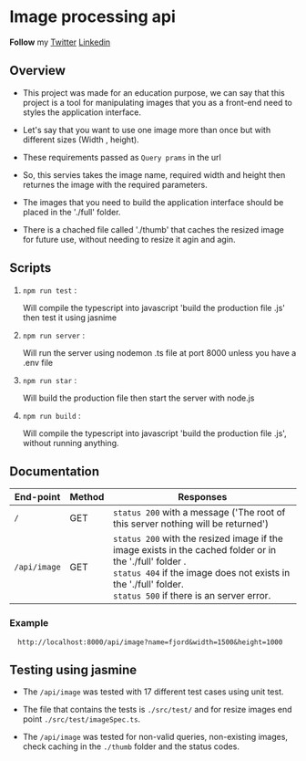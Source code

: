 # Image processing api 

__Follow__ my [Twitter](https://twitter.com/ahmedzain503)         [Linkedin](https://www.linkedin.com/in/ahmedmohamedzein/)


## Overview
 
- This project was made for an education purpose, we can say that this project is a tool for manipulating images that you as a front-end need to styles the   application   interface.

- Let's say that you want to use one image more than once but with different sizes (Width , height).

- These requirements passed as `Query prams` in the url

- So, this servies takes the image name, required width and height then returnes the image with the required parameters.

- The images that you need to build the application interface should be placed in the './full' folder.

- There is a chached file called './thumb' that caches the resized image for future use, without needing to resize it agin and agin.

## Scripts

 1.  `npm run test` : 

        Will compile the typescript into javascript 'build the production file .js' then test it using jasnime    

  2. `npm run server` :   

        Will run the server using nodemon .ts file at port 8000 unless you have a .env file 
         
  3. `npm run star`  :
  
        Will build the production file then start the server with node.js
   
  4. `npm run build` :
        
        Will compile the typescript into javascript 'build the production file .js', without running anything.
      
         
         
##  Documentation
 

| End-point                     | Method        | Responses   
| ----------------------------- | ------------- | --------    |
| `/`                           | GET           | `status 200` with a message ('The root of this server nothing will be returned')|
| `/api/image`                  | GET           | `status 200` with the resized image if the image exists in the cached folder or in the './full' folder . <br /> `status 404` if the image does not exists in the './full' folder. <br /> `status 500` if there is an server error.|
                                                    
   ### Example 
      
      http://localhost:8000/api/image?name=fjord&width=1500&height=1000


##  Testing using jasmine

- The `/api/image` was tested with 17 different test cases using unit test.
 
- The file that contains the tests is `./src/test/` and for resize images end point `./src/test/imageSpec.ts`.

- The `/api/image` was tested for non-valid queries, non-existing images, check caching in the `./thumb` folder and the status codes.



